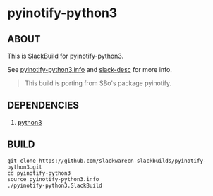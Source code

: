 # pyinotify-python3

## ABOUT

This is [SlackBuild](http://docs.slackware.com/slackware:slackbuild_scripts) for pyinotify-python3.

See [pyinotify-python3.info](pyinotify-python3.info) and [slack-desc](slack-desc) for more info.

> This build is porting from SBo's package pyinotify.

## DEPENDENCIES

1. [python3](https://slackbuilds.org/repository/14.2/python/python3/)

## BUILD

```
git clone https://github.com/slackwarecn-slackbuilds/pyinotify-python3.git
cd pyinotify-python3
source pyinotify-python3.info
./pyinotify-python3.SlackBuild
```

